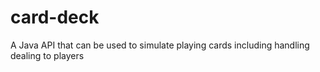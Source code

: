 # card-deck
A Java API that can be used to simulate playing cards including handling dealing to players
